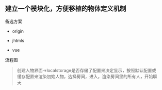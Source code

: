 建立一个模块化，方便移植的物体定义机制
-------------

备选方案

* origin

* jhtmls

* vue


流程图

> 创建人物界面->localstorage是否存储了配置来决定显示，按照默认配置或缓存配置来渲染初始人物，选择房间，进入，渲染房间里的所有人，开始聊天
